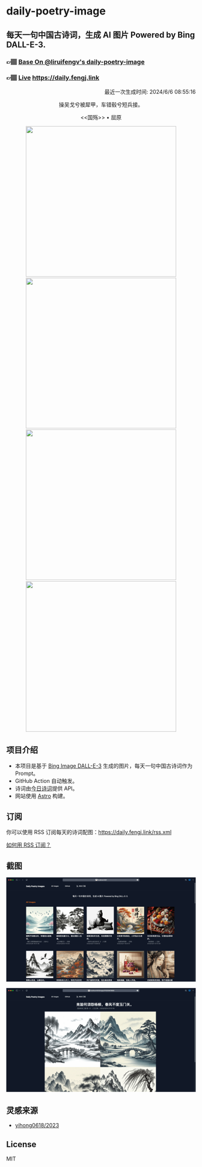 
# daily-poetry-image

## 每天一句中国古诗词，生成 AI 图片 Powered by Bing DALL-E-3.

### 👉🏽 [Base On @liruifengv's daily-poetry-image](https://github.com/liruifengv/daily-poetry-image)

### 👉🏽 [Live](https://daily.fengj.link) https://daily.fengj.link

<p align="right">
  最近一次生成时间: 2024/6/6 08:55:16
</p>
<p align="center">
操吴戈兮被犀甲，车错毂兮短兵接。
</p>
<p align="center">
<<国殇>> • 屈原
</p>
<p align="center">
<img src="https://tse3.mm.bing.net/th/id/OIG4.Oc9U7eoLEECIPlQ4ut5E" height="400" width="400" />
<img src="https://tse4.mm.bing.net/th/id/OIG4.eBXQylCcMyYpYJ5P1jhU" height="400" width="400" />
<img src="https://tse3.mm.bing.net/th/id/OIG4.XiAKv8ShJ898DjONN9Z6" height="400" width="400" />
<img src="https://tse2.mm.bing.net/th/id/OIG4.npEL2YWR0WA2qEj.rXlc" height="400" width="400" />
</p>

## 项目介绍

-   本项目是基于 [Bing Image DALL-E-3](https://www.bing.com/images/create) 生成的图片，每天一句中国古诗词作为 Prompt。
-   GitHub Action 自动触发。
-   诗词由[今日诗词](https://www.jinrishici.com/)提供 API。
-   网站使用 [Astro](https://astro.build) 构建。

## 订阅

你可以使用 RSS 订阅每天的诗词配图：https://daily.fengj.link/rss.xml

[如何用 RSS 订阅？](https://zhuanlan.zhihu.com/p/55026716)

## 截图

![图片列表](./screenshots/Snipaste_2023-12-28_21-00-26.png)

![图片详情](./screenshots/Snipaste_2023-12-28_21-00-53.png)

## 灵感来源

-   [yihong0618/2023](https://github.com/yihong0618/2023)

## License

MIT
